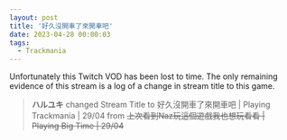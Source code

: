 ```yaml
---
layout: post
title: '好久沒開車了來開車吧'
date: 2023-04-28 00:00:03
tags:
  - Trackmania
---
```


Unfortunately this Twitch VOD has been lost to time. The only remaining evidence of this stream is a log of a change in
stream title to this game.

> **ハルユキ** changed Stream Title to 好久沒開車了來開車吧 &#124; Playing Trackmania &#124; 29/04 from ~~上次看到Naz玩這個遊戲我也想玩看看 &#124; Playing Big Time &#124; 29/04~~